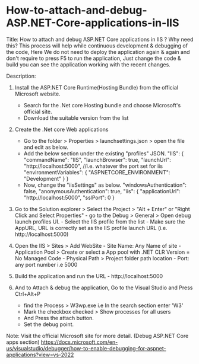 # How-to-attach-and-debug-ASP.NET-Core-applications-in-IIS
Title: How to attach and debug ASP.NET Core applications in IIS ?
Why need this?
This process will help while continuous development & debugging of the code, Here We do not need to deploy the application again & again and don't require to press F5 to run the application, Just change the code & build you can see the application working with the recent changes.

Description:

1. Install the ASP.NET Core Runtime(Hosting Bundle) from the official Microsoft website.
	- Search for the .Net core Hosting bundle and choose Microsoft's official site.
	- Download the suitable version from the list

2. Create the .Net core Web applications
	- Go to the folder > Properties > launchsettings.json > open the file and edit as below.
	- Add the below section under the existing "profiles" JSON.
			"IIS": {
		  "commandName": "IIS",
		  "launchBrowser": true,
		  "launchUrl": "http://localhost:5000", //i.e. whatever the port set for iis
		  "environmentVariables": {
			"ASPNETCORE_ENVIRONMENT": "Development"
		  }
		}
	- Now, change the "iisSettings" as below.
		"windowsAuthentication": false,
		"anonymousAuthentication": true,
		"iis": {
				"applicationUrl": "http://localhost:5000",
				"sslPort": 0
			   }
4. Go to the Solution explorer > Select the Project > "Alt + Enter" or "Right Click and Select Properties"
		- go to the Debug > General > Open debug launch profiles UI.
		- Select the IIS profile from the list
		- Make sure the AppURL, URL is correctly set as the IIS profile launch URL (i.e. http://localhost:5000)
			
5. Open the IIS > Sites > Add WebSite
		- Site Name: Any Name of site
		- Application Pool > Create or select a App pool with .NET CLR Version = No Managed Code
		- Physical Path > Project folder path location
		- Port: any port number i.e 5000

6. 	Build the application and run the URL - http://localhost:5000
7. And to Attach & debug the application, Go to the Visual Studio and Press Ctrl+Alt+P
	- find the Process > W3wp.exe i.e In the search section enter 'W3'
	- Mark the checkbox checked > Show processes for all users
	- And Press the attach button.
	- Set the debug point.
	
Note: Visit the official Microsoft site for more detail. (Debug ASP.NET Core apps section)
https://docs.microsoft.com/en-us/visualstudio/debugger/how-to-enable-debugging-for-aspnet-applications?view=vs-2022	

